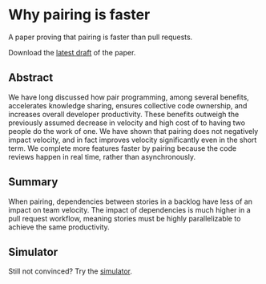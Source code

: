 # Why pairing is faster

A paper proving that pairing is faster than pull requests.

Download the [latest draft](https://github.com/initialcapacity/why-pairing-is-faster/releases/latest/download/why-pairing-is-faster.pdf)
of the paper.

## Abstract

We have long discussed how pair programming, among several benefits, accelerates knowledge sharing, ensures
collective code ownership, and increases overall developer productivity.
These benefits outweigh the previously assumed decrease in velocity and high cost of to having two people do
the work of one.
We have shown that pairing does not negatively impact velocity, and in fact improves velocity significantly even in the
short term.
We complete more features faster by pairing because the code reviews happen in real time, rather than asynchronously.

## Summary 

When pairing, dependencies between stories in a backlog have less of an impact on team velocity.
The impact of dependencies is much higher in a pull request workflow, meaning stories must be highly parallelizable
to achieve the same productivity.

## Simulator

Still not convinced?
Try the [simulator](https://github.com/initialcapacity/why-pairing-is-faster-simulator).
